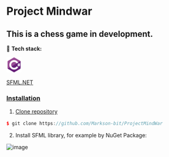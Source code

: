 
# Project Mindwar
  ## This is a chess game in development.<br>
  
  🌱 **Tech stack:**
   <p align="left"> <a href="https://www.w3schools.com/cs/" target="_blank" rel="noreferrer"> <img src="https://raw.githubusercontent.com/devicons/devicon/master/icons/csharp/csharp-original.svg" alt="csharp"            width="40" height="40"/> </p>
   <p align="left"> <a href="https://www.sfml-dev.org/download/sfml.net/" target="_blank" rel="noreferrer"> SFML.NET </p>
  


### Installation
1. Clone repository
  ```c++
  $ git clone https://github.com/Markson-bit/ProjectMindWar
  ```
2. Install SFML library, for example by NuGet Package: <br>

  ![image](https://github.com/Markson-bit/ProjectMindWar/assets/88060437/b129e0f8-bcd7-4f0f-b817-9defa649fa92) 
  
  



